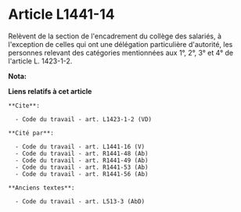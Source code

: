 # Article L1441-14

Relèvent de la section de l'encadrement du collège des salariés, à l'exception de celles qui ont une délégation particulière
d'autorité, les personnes relevant des catégories mentionnées aux 1°, 2°, 3° et 4° de l'article L. 1423-1-2.

**Nota:**



**Liens relatifs à cet article**

	**Cite**:

	  - Code du travail - art. L1423-1-2 (VD)

	**Cité par**:

	  - Code du travail - art. L1441-16 (V)
	  - Code du travail - art. R1441-48 (Ab)
	  - Code du travail - art. R1441-49 (Ab)
	  - Code du travail - art. R1441-53 (Ab)
	  - Code du travail - art. R1441-56 (Ab)

	**Anciens textes**:

	  - Code du travail - art. L513-3 (AbD)
